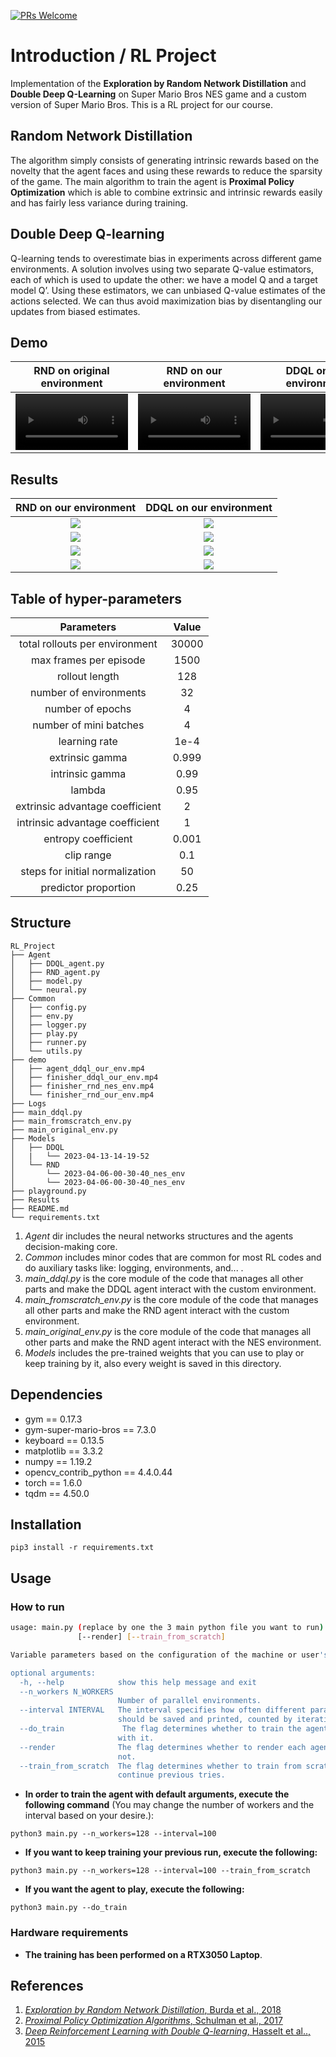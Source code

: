 [![PRs Welcome](https://img.shields.io/badge/PRs-welcome-brightgreen.svg?style=flat-square)](http://makeapullrequest.com)  
# Introduction / RL Project

Implementation of the **Exploration by Random Network Distillation** and **Double Deep Q-Learning** on Super Mario Bros NES game and a custom version of Super Mario Bros. This is a RL project for our course.

## Random Network Distillation
The algorithm simply consists of generating intrinsic rewards based on the novelty that the agent faces and using these rewards to reduce the sparsity of the game. The main algorithm to train the agent is **Proximal Policy Optimization** which is able to combine extrinsic and intrinsic rewards easily and has fairly less variance during training.

## Double Deep Q-learning
Q-learning tends to overestimate bias in experiments across different game environments. A solution involves using two separate Q-value estimators, each of which is used to update the other: we have a model Q and a target model Q’. Using these estimators, we can unbiased Q-value estimates of the actions selected. We can
thus avoid maximization bias by disentangling our updates from biased estimates.

## Demo
RND on original environment | RND on our environment | DDQL on our environment
 :-: | :-: | :-:
<video src='https://user-images.githubusercontent.com/104620137/232108067-b4d494bb-3233-4d05-a9d2-9f8da23c548c.mp4' width=180/></video> | <video src='https://user-images.githubusercontent.com/104620137/232101860-e1c08577-25f5-4825-9242-c30f5f28b7f7.mp4' width=180/></video> | <video src='https://user-images.githubusercontent.com/104620137/232231296-6fdacf82-1684-4051-90f3-b0be1af91c10.mp4' width=180/></video>


## Results
RND on our environment | DDQL on our environment
:-----------------------:|:-----------------------:|
![](Results/RND_ourenv_avgscore.png)	               | ![](Results/DDQL_ourenv_avgscore.png)	
![](Results/RND_ourenv_max_score.png)	               | ![](Results/DDQL_ourenv_max_score.png)	
![](Results/RND_ourenv_position.png)	               | ![](Results/DDQL_ourenv_position.png)	
![](Results/RND_ourenv_action_proba.png)	               | ![](Results/DDQL_ourenv_action_proba.png)	

## Table of hyper-parameters

Parameters          | Value
:-----------------------:|:-----------------------:
total rollouts per environment  | 30000
max frames per episode  | 1500
rollout length       	       | 128
number of environments| 32
number of epochs	   | 4
number of mini batches  | 4
learning rate                      | 1e-4
extrinsic gamma		    | 0.999
intrinsic gamma		    | 0.99
lambda		                  | 0.95
extrinsic advantage coefficient       | 2
intrinsic advantage coefficient        | 1
entropy coefficient     		    | 0.001
clip range    				       | 0.1
steps for initial normalization	      | 50
predictor proportion		     | 0.25


## Structure
```shell
RL_Project
├── Agent
│   ├── DDQL_agent.py
│   ├── RND_agent.py
│   ├── model.py
│   └── neural.py
├── Common
│   ├── config.py
│   ├── env.py
│   ├── logger.py
│   ├── play.py
│   ├── runner.py
│   └── utils.py
├── demo
│   ├── agent_ddql_our_env.mp4
│   ├── finisher_ddql_our_env.mp4
│   ├── finisher_rnd_nes_env.mp4
│   └── finisher_rnd_our_env.mp4
├── Logs
├── main_ddql.py
├── main_fromscratch_env.py
├── main_original_env.py
├── Models
│   ├── DDQL
│   |   └── 2023-04-13-14-19-52
│   └── RND
│       └── 2023-04-06-00-30-40_nes_env
│       └── 2023-04-06-00-30-40_nes_env
├── playground.py
├── Results
├── README.md
└── requirements.txt

```
1. _Agent_ dir includes the neural networks structures and the agents decision-making core.
2. _Common_ includes minor codes that are common for most RL codes and do auxiliary tasks like: logging, environments, and... .
3. _main_ddql.py_ is the core module of the code that manages all other parts and make the DDQL agent interact with the custom environment.
4. _main_fromscratch_env.py_ is the core module of the code that manages all other parts and make the RND agent interact with the custom environment.
5. _main_original_env.py_ is the core module of the code that manages all other parts and make the RND agent interact with the NES environment.
6. _Models_ includes the pre-trained weights that you can use to play or keep training by it, also every weight is saved in this directory.
## Dependencies
- gym == 0.17.3
- gym-super-mario-bros == 7.3.0
- keyboard == 0.13.5
- matplotlib == 3.3.2
- numpy == 1.19.2
- opencv_contrib_python == 4.4.0.44
- torch == 1.6.0
- tqdm == 4.50.0

## Installation
```shell
pip3 install -r requirements.txt
```
## Usage
### How to run
```bash
usage: main.py (replace by one the 3 main python file you want to run) [-h] [--n_workers N_WORKERS] [--interval INTERVAL] [--do_test]
               [--render] [--train_from_scratch]

Variable parameters based on the configuration of the machine or user's choice

optional arguments:
  -h, --help            show this help message and exit
  --n_workers N_WORKERS
                        Number of parallel environments.
  --interval INTERVAL   The interval specifies how often different parameters
                        should be saved and printed, counted by iterations.
  --do_train             The flag determines whether to train the agent or play
                        with it.
  --render              The flag determines whether to render each agent or
                        not.
  --train_from_scratch  The flag determines whether to train from scratch or
                        continue previous tries.

```
- **In order to train the agent with default arguments, execute the following command** (You may change the number of workers and the interval based on your desire.):
```shell
python3 main.py --n_workers=128 --interval=100
```
- **If you want to keep training your previous run, execute the following:**
```shell
python3 main.py --n_workers=128 --interval=100 --train_from_scratch
```
- **If you want  the agent to play, execute the following:**
```shell
python3 main.py --do_train
```
### Hardware requirements
- **The training has been performed on a RTX3050 Laptop**.

## References
1. [_Exploration by Random Network Distillation_, Burda et al., 2018](https://arxiv.org/abs/1810.12894)
2. [_Proximal Policy Optimization Algorithms_, Schulman et al., 2017](https://arxiv.org/abs/1707.06347)
3. [_Deep Reinforcement Learning with Double Q-learning_, Hasselt et al.., 2015](https://arxiv.org/abs/1509.06461)

